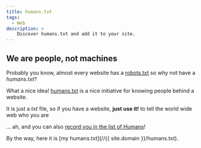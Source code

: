 ```yaml
---
title: humans.txt
tags:
  - Web
description: >
    Discover humans.txt and add it to your site.
---
```


## We are people, not machines

Probably you know, almost every website has a [robots.txt](http://www.robotstxt.org/robotstxt.html) so why not have a *humans.txt*?

What a nice idea! [humans.txt](http://humanstxt.org/) is a nice initiative for knowing people behind a website.

It is just a *txt* file, so if you have a website, **just use it!** to tell the world wide web who you are

... ah, and you can also [record you in the list of Humans](http://humanstxt.org/Im-human.html)!

By the way, here it is [my humans.txt](//{{ site.domain }}/humans.txt).

